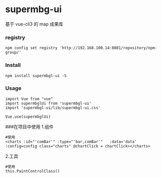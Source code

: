 # supermbg-ui
基于 vue-cli3 的 map 成果库
### registry
```
npm config set registry 'http://192.168.100.14:8081/repository/npm-group/' 
```
### Install
```
npm install supermbgl-ui -S
```

### Usage
```
import Vue from "vue"
import supermbglUi from 'supermbgl-ui'
import 'supermbgl-ui/lib/supermbgl-ui.css'

Vue.use(supermbglUi)
```
###在项目中使用
1.组件
``` 
#使用
<charts :id="'comBar'" :type="'bar,comBar'"   :data='data' :config=config class="charts" @chartClick = chartClick></charts>
```
2.工具
``` 
#使用
this.PaintControlClass()
```
